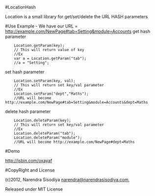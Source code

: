 #LocationHash 
 
 Location is a small library for get/set/delete the URL HASH parameters

#Use
 Example - We have our URL = http://example.com/NewPage#tab=Setting&module=Accounts
 get hash parameter

        Location.getParam(key); 
        // This will return value of key 
        //Ex 
        var a = Location.getParam("tab"); 
        //a = "Setting";
        
 set hash parameter

        Location.setParam(key, val); 
        // This will return set key/val parameter 
        //Ex 
        Location.setParam("dept","Maths");
        //URL will become http://example.com/NewPage#tab=Setting&module=Accounts&dept=Maths
        
 delete hash parameter
 
        Location.deleteParam(key); 
        // This will return set key/val parameter 
        //Ex 
        Location.deleteParam("tab");
        Location.deleteParam("module");
        //URL will become http://example.com/NewPage#dept=Maths

#Demo

 http://jsbin.com/oxayaf

#CopyRight and License

 (c)2012, Narendra Sisodiya narendra@narendrasisodiya.com,

 Released under MIT License


